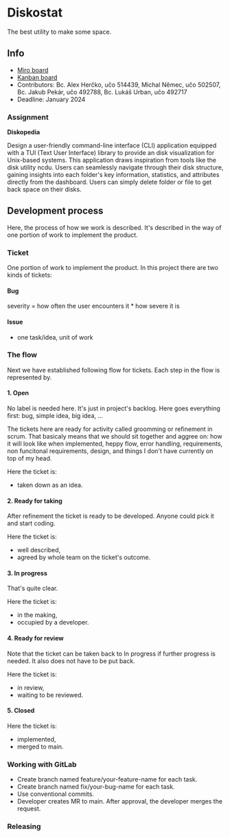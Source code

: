 # Diskostat

The best utility to make some space.

## Info

- [Miro board](https://miro.com/app/board/uXjVNSZVn78=/)
- [Kanban board](https://gitlab.fi.muni.cz/xhercko/diskostat/-/boards)
- Contributors: Bc. Alex Herčko, učo 514439, Michal Němec, učo 502507,
  Bc. Jakub Pekár, učo 492788, Bc. Lukáš Urban, učo 492717
- Deadline: January 2024


### Assignment

**Diskopedia**

Design a user-friendly command-line interface (CLI) application
equipped with a TUI (Text User Interface) library to provide an disk
visualization for Unix-based systems. This application draws
inspiration from tools like the disk utility ncdu. Users can
seamlessly navigate through their disk structure, gaining insights
into each folder's key information, statistics, and attributes
directly from the dashboard. Users can simply delete folder or file to
get back space on their disks.


## Development process

Here, the process of how we work is described. It's described in the way
of one portion of work to implement the product.

### Ticket

One portion of work to implement the product. In this project there
are two kinds of tickets:

#### Bug

severity = how often the user encounters it * how severe it is


#### Issue

- one task/idea, unit of work

### The flow

Next we have established following flow for tickets.
Each step in the flow is represented by.

#### 1. Open

No label is needed here. It's just in project's backlog. Here goes
everything first: bug, simple idea, big idea, ...

The tickets here are ready for activity called groomming or refinement
in scrum. That basicaly means that we should sit together and aggree
on: how it will look like when implemented, heppy flow, error
handling, requirements, non funcitonal requirements, design, and
things I don't have currently on top of my head.

Here the ticket is:
- taken down as an idea.

#### 2. Ready for taking

After refinement the ticket is ready to be developed. Anyone could pick it
and start coding.

Here the ticket is:
- well described,
- agreed by whole team on the ticket's outcome.

#### 3. In progress

That's quite clear.

Here the ticket is:
- in the making,
- occupied by a developer.

#### 4. Ready for review

Note that the ticket can be taken back to In progress if further
progress is needed. It also does not have to be put back.

Here the ticket is:
- in review,
- waiting to be reviewed.

#### 5. Closed

Here the ticket is:
- implemented,
- merged to main.


### Working with GitLab

- Create branch named feature/your-feature-name for each task.
- Create branch named fix/your-bug-name for each task.
- Use conventional commits.
- Developer creates MR to main. After approval, the developer merges the request.

### Releasing
